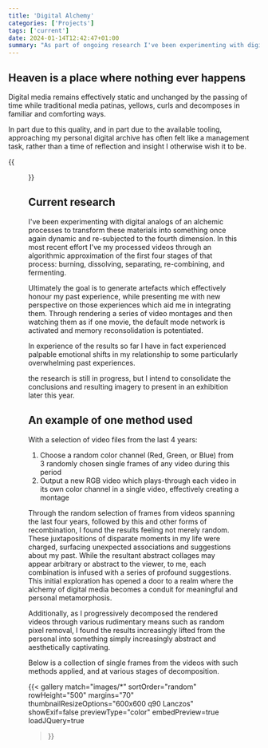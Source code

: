 ```yaml
---
title: 'Digital Alchemy'
categories: ['Projects']
tags: ['current']
date: 2024-01-14T12:42:47+01:00
summary: "As part of ongoing research I've been experimenting with digital analogs of an alchemic processes to transform my digital archives into something more dynamic, and subjected to the passing of time. In this most recent effort I've processed the images and videos through an algorithmic approximation of the first four stages of that process: burning, dissolving, separating, re-combining, and fermenting."
---
```


## Heaven is a place where nothing ever happens

Digital media remains effectively static and unchanged by the passing of time while traditional media patinas, yellows, curls and decomposes in familiar and comforting ways.

In part due to this quality, and in part due to the available tooling, approaching my personal digital archive has often felt like a management task, rather than a time of reflection and insight I otherwise wish it to be.

{{<figure src="./images/set-281-0001.png" class="berlin-residency-image" >}}

## Current research

I've been experimenting with digital analogs of an alchemic processes to transform these materials into something once again dynamic and re-subjected to the fourth dimension. In this most recent effort I've my processed videos through an algorithmic approximation of the first four stages of that process: burning, dissolving, separating, re-combining, and fermenting.

Ultimately the goal is to generate artefacts which effectively honour my past experience, while presenting me with new perspective on those experiences which aid me in integrating them. Through rendering a series of video montages and then watching them as if one movie, the default mode network is activated and memory reconsolidation is potentiated.

In experience of the results so far I have in fact experienced palpable emotional shifts in my relationship to some particularly overwhelming past experiences.

the research is still in progress, but I intend to consolidate the conclusions and resulting imagery to present in an exhibition later this year.

## An example of one method used

With a selection of video files from the last 4 years:

1. Choose a random color channel (Red, Green, or Blue) from 3 randomly chosen single frames of any video during this period
2. Output a new RGB video which plays-through each video in its own color channel in a single video, effectively creating a montage

Through the random selection of frames from videos spanning the last four years, followed by this and other forms of recombination, I found the results feeling not merely random. These juxtapositions of disparate moments in my life were charged, surfacing unexpected associations and suggestions about my past. While the resultant abstract collages may appear arbitrary or abstract to the viewer, to me, each combination is infused with a series of profound suggestions. This initial exploration has opened a door to a realm where the alchemy of digital media becomes a conduit for meaningful and personal metamorphosis.

Additionally, as I progressively decomposed the rendered videos through various rudimentary means such as random pixel removal, I found the results increasingly lifted from the personal into something simply increasingly abstract and aesthetically captivating.

Below is a collection of single frames from the videos with such methods applied, and at various stages of decomposition.

{{<
  gallery
  match="images/*"
  sortOrder="random"
  rowHeight="500"
  margins="70"
  thumbnailResizeOptions="600x600 q90 Lanczos"
  showExif=false
  previewType="color"
  embedPreview=true
  loadJQuery=true
>}}
